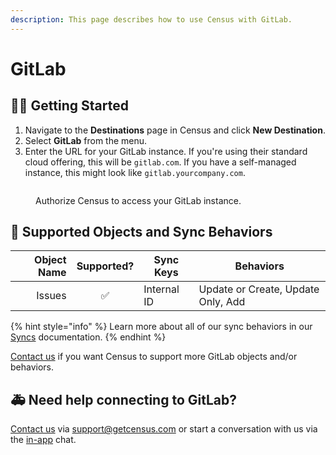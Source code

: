 ```yaml
---
description: This page describes how to use Census with GitLab.
---
```


# GitLab

## 🏃‍♀️ Getting Started

1. Navigate to the **Destinations** page in Census and click **New Destination**.
2. Select **GitLab** from the menu.
3. Enter the URL for your GitLab instance. If you're using their standard cloud offering, this will be `gitlab.com`. If you have a self-managed instance, this might look like `gitlab.yourcompany.com`.

<figure><img src="../.gitbook/assets/gitlab.png" alt=""><figcaption><p>Authorize Census to access your GitLab instance.</p></figcaption></figure>

## 🔀 Supported Objects and Sync Behaviors <a href="#supported-objects-and-sync-behaviors" id="supported-objects-and-sync-behaviors"></a>

| **Object Name** | **Supported?** | **Sync Keys** | **Behaviors**                      |
| --------------: | :------------: | ------------- | ---------------------------------- |
|          Issues |        ✅       | Internal ID   | Update or Create, Update Only, Add |

{% hint style="info" %}
Learn more about all of our sync behaviors in our [Syncs](broken-reference) documentation.
{% endhint %}

[Contact us](mailto:support@getcensus.com) if you want Census to support more GitLab objects and/or behaviors.

## 🚑 Need help connecting to GitLab?

[Contact us](mailto:support@getcensus.com) via support@getcensus.com or start a conversation with us via the [in-app](https://app.getcensus.com) chat.
